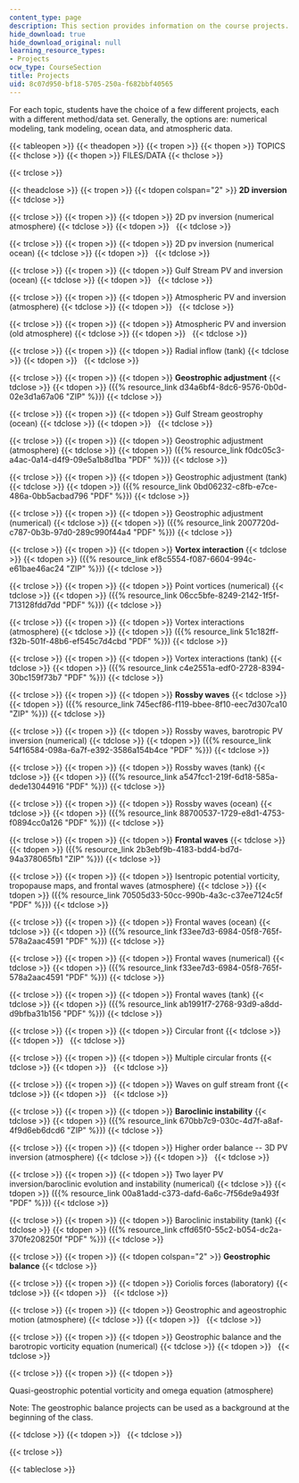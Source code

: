 ```yaml
---
content_type: page
description: This section provides information on the course projects.
hide_download: true
hide_download_original: null
learning_resource_types:
- Projects
ocw_type: CourseSection
title: Projects
uid: 8c07d950-bf18-5705-250a-f682bbf40565
---
```


For each topic, students have the choice of a few different projects, each with a different method/data set. Generally, the options are: numerical modeling, tank modeling, ocean data, and atmospheric data.

{{< tableopen >}}
{{< theadopen >}}
{{< tropen >}}
{{< thopen >}}
TOPICS
{{< thclose >}}
{{< thopen >}}
FILES/DATA
{{< thclose >}}

{{< trclose >}}

{{< theadclose >}}
{{< tropen >}}
{{< tdopen colspan="2" >}}
**2D inversion**
{{< tdclose >}}

{{< trclose >}}
{{< tropen >}}
{{< tdopen >}}
2D pv inversion (numerical atmosphere)
{{< tdclose >}}
{{< tdopen >}}
 
{{< tdclose >}}

{{< trclose >}}
{{< tropen >}}
{{< tdopen >}}
2D pv inversion (numerical ocean)
{{< tdclose >}}
{{< tdopen >}}
 
{{< tdclose >}}

{{< trclose >}}
{{< tropen >}}
{{< tdopen >}}
Gulf Stream PV and inversion (ocean)
{{< tdclose >}}
{{< tdopen >}}
 
{{< tdclose >}}

{{< trclose >}}
{{< tropen >}}
{{< tdopen >}}
Atmospheric PV and inversion (atmosphere)
{{< tdclose >}}
{{< tdopen >}}
 
{{< tdclose >}}

{{< trclose >}}
{{< tropen >}}
{{< tdopen >}}
Atmospheric PV and inversion (old atmosphere)
{{< tdclose >}}
{{< tdopen >}}
 
{{< tdclose >}}

{{< trclose >}}
{{< tropen >}}
{{< tdopen >}}
Radial inflow (tank)
{{< tdclose >}}
{{< tdopen >}}
 
{{< tdclose >}}

{{< trclose >}}
{{< tropen >}}
{{< tdopen >}}
**Geostrophic adjustment**
{{< tdclose >}}
{{< tdopen >}}
({{% resource_link d34a6bf4-8dc6-9576-0b0d-02e3d1a67a06 "ZIP" %}})
{{< tdclose >}}

{{< trclose >}}
{{< tropen >}}
{{< tdopen >}}
Gulf Stream geostrophy (ocean)
{{< tdclose >}}
{{< tdopen >}}
 
{{< tdclose >}}

{{< trclose >}}
{{< tropen >}}
{{< tdopen >}}
Geostrophic adjustment (atmosphere)
{{< tdclose >}}
{{< tdopen >}}
({{% resource_link f0dc05c3-a4ac-0a14-d4f9-09e5a1b8d1ba "PDF" %}})
{{< tdclose >}}

{{< trclose >}}
{{< tropen >}}
{{< tdopen >}}
Geostrophic adjustment (tank)
{{< tdclose >}}
{{< tdopen >}}
({{% resource_link 0bd06232-c8fb-e7ce-486a-0bb5acbad796 "PDF" %}})
{{< tdclose >}}

{{< trclose >}}
{{< tropen >}}
{{< tdopen >}}
Geostrophic adjustment (numerical)
{{< tdclose >}}
{{< tdopen >}}
({{% resource_link 2007720d-c787-0b3b-97d0-289c990f44a4 "PDF" %}})
{{< tdclose >}}

{{< trclose >}}
{{< tropen >}}
{{< tdopen >}}
**Vortex interaction**
{{< tdclose >}}
{{< tdopen >}}
({{% resource_link ef8c5554-f087-6604-994c-e61bae46ac24 "ZIP" %}})
{{< tdclose >}}

{{< trclose >}}
{{< tropen >}}
{{< tdopen >}}
Point vortices (numerical)
{{< tdclose >}}
{{< tdopen >}}
({{% resource_link 06cc5bfe-8249-2142-1f5f-713128fdd7dd "PDF" %}})
{{< tdclose >}}

{{< trclose >}}
{{< tropen >}}
{{< tdopen >}}
Vortex interactions (atmosphere)
{{< tdclose >}}
{{< tdopen >}}
({{% resource_link 51c182ff-f32b-501f-48b6-ef545c7d4cbd "PDF" %}})
{{< tdclose >}}

{{< trclose >}}
{{< tropen >}}
{{< tdopen >}}
Vortex interactions (tank)
{{< tdclose >}}
{{< tdopen >}}
({{% resource_link c4e2551a-edf0-2728-8394-30bc159f73b7 "PDF" %}})
{{< tdclose >}}

{{< trclose >}}
{{< tropen >}}
{{< tdopen >}}
**Rossby waves**
{{< tdclose >}}
{{< tdopen >}}
({{% resource_link 745ecf86-f119-bbee-8f10-eec7d307ca10 "ZIP" %}})
{{< tdclose >}}

{{< trclose >}}
{{< tropen >}}
{{< tdopen >}}
Rossby waves, barotropic PV inversion (numerical)
{{< tdclose >}}
{{< tdopen >}}
({{% resource_link 54f16584-098a-6a7f-e392-3586a154b4ce "PDF" %}})
{{< tdclose >}}

{{< trclose >}}
{{< tropen >}}
{{< tdopen >}}
Rossby waves (tank)
{{< tdclose >}}
{{< tdopen >}}
({{% resource_link a547fcc1-219f-6d18-585a-dede13044916 "PDF" %}})
{{< tdclose >}}

{{< trclose >}}
{{< tropen >}}
{{< tdopen >}}
Rossby waves (ocean)
{{< tdclose >}}
{{< tdopen >}}
({{% resource_link 88700537-1729-e8d1-4753-f0894cc0a126 "PDF" %}})
{{< tdclose >}}

{{< trclose >}}
{{< tropen >}}
{{< tdopen >}}
**Frontal waves**
{{< tdclose >}}
{{< tdopen >}}
({{% resource_link 2b3ebf9b-4183-bdd4-bd7d-94a378065fb1 "ZIP" %}})
{{< tdclose >}}

{{< trclose >}}
{{< tropen >}}
{{< tdopen >}}
Isentropic potential vorticity, tropopause maps, and frontal waves (atmosphere)
{{< tdclose >}}
{{< tdopen >}}
({{% resource_link 70505d33-50cc-990b-4a3c-c37ee7124c5f "PDF" %}})
{{< tdclose >}}

{{< trclose >}}
{{< tropen >}}
{{< tdopen >}}
Frontal waves (ocean)
{{< tdclose >}}
{{< tdopen >}}
({{% resource_link f33ee7d3-6984-05f8-765f-578a2aac4591 "PDF" %}})
{{< tdclose >}}

{{< trclose >}}
{{< tropen >}}
{{< tdopen >}}
Frontal waves (numerical)
{{< tdclose >}}
{{< tdopen >}}
({{% resource_link f33ee7d3-6984-05f8-765f-578a2aac4591 "PDF" %}})
{{< tdclose >}}

{{< trclose >}}
{{< tropen >}}
{{< tdopen >}}
Frontal waves (tank)
{{< tdclose >}}
{{< tdopen >}}
({{% resource_link ab1991f7-2768-93d9-a8dd-d9bfba31b156 "PDF" %}})
{{< tdclose >}}

{{< trclose >}}
{{< tropen >}}
{{< tdopen >}}
Circular front
{{< tdclose >}}
{{< tdopen >}}
 
{{< tdclose >}}

{{< trclose >}}
{{< tropen >}}
{{< tdopen >}}
Multiple circular fronts
{{< tdclose >}}
{{< tdopen >}}
 
{{< tdclose >}}

{{< trclose >}}
{{< tropen >}}
{{< tdopen >}}
Waves on gulf stream front
{{< tdclose >}}
{{< tdopen >}}
 
{{< tdclose >}}

{{< trclose >}}
{{< tropen >}}
{{< tdopen >}}
**Baroclinic instability**
{{< tdclose >}}
{{< tdopen >}}
({{% resource_link 670bb7c9-030c-4d7f-a8af-4f9d6eb6dcd6 "ZIP" %}})
{{< tdclose >}}

{{< trclose >}}
{{< tropen >}}
{{< tdopen >}}
Higher order balance -- 3D PV inversion (atmosphere)
{{< tdclose >}}
{{< tdopen >}}
 
{{< tdclose >}}

{{< trclose >}}
{{< tropen >}}
{{< tdopen >}}
Two layer PV inversion/baroclinic evolution and instability (numerical)
{{< tdclose >}}
{{< tdopen >}}
({{% resource_link 00a81add-c373-dafd-6a6c-7f56de9a493f "PDF" %}})
{{< tdclose >}}

{{< trclose >}}
{{< tropen >}}
{{< tdopen >}}
Baroclinic instability (tank)
{{< tdclose >}}
{{< tdopen >}}
({{% resource_link cffd65f0-55c2-b054-dc2a-370fe208250f "PDF" %}})
{{< tdclose >}}

{{< trclose >}}
{{< tropen >}}
{{< tdopen colspan="2" >}}
**Geostrophic balance**
{{< tdclose >}}

{{< trclose >}}
{{< tropen >}}
{{< tdopen >}}
Coriolis forces (laboratory)
{{< tdclose >}}
{{< tdopen >}}
 
{{< tdclose >}}

{{< trclose >}}
{{< tropen >}}
{{< tdopen >}}
Geostrophic and ageostrophic motion (atmosphere)
{{< tdclose >}}
{{< tdopen >}}
 
{{< tdclose >}}

{{< trclose >}}
{{< tropen >}}
{{< tdopen >}}
Geostrophic balance and the barotropic vorticity equation (numerical)
{{< tdclose >}}
{{< tdopen >}}
 
{{< tdclose >}}

{{< trclose >}}
{{< tropen >}}
{{< tdopen >}}


Quasi-geostrophic potential vorticity and omega equation (atmosphere)

Note: The geostrophic balance projects can be used as a background at the beginning of the class.


{{< tdclose >}}
{{< tdopen >}}
 
{{< tdclose >}}

{{< trclose >}}

{{< tableclose >}}